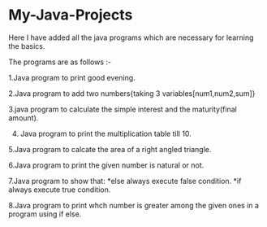 # My-Java-Projects

Here I have added all the java programs which are necessary for learning the basics.




The programs are as follows :-     




1.Java program to print good evening.


2.Java program to add two numbers{taking 3 variables[num1,num2,sum]}


3.java program to calculate the simple interest and the maturity(final amount).

4. Java program to print the multiplication table till 10.


5.Java program to calcate the area of a right angled triangle.


6.Java program to print the given number is natural or not.


7.Java program to show that:
  *else always execute false condition.
  *if always execute true condition.
  
  
  
8.Java program to print whch number is greater among the given ones in a program using if else.




